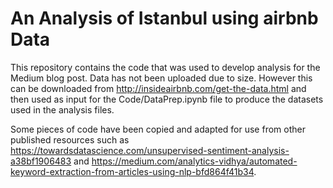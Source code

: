 # An Analysis of Istanbul using airbnb Data
This repository contains the code that was used to develop analysis for the Medium blog post. Data has not been uploaded due to size. However this can be downloaded from http://insideairbnb.com/get-the-data.html and then used as input for the Code/DataPrep.ipynb file to produce the datasets used in the analysis files.

Some pieces of code have been copied and adapted for use from other published resources such as https://towardsdatascience.com/unsupervised-sentiment-analysis-a38bf1906483 and https://medium.com/analytics-vidhya/automated-keyword-extraction-from-articles-using-nlp-bfd864f41b34.
